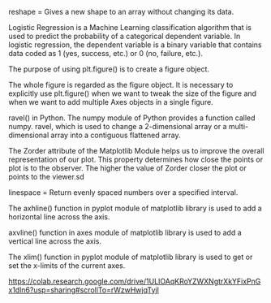reshape = Gives a new shape to an array without changing its data.

Logistic Regression is a Machine Learning classification algorithm that is used to predict the probability of a categorical dependent variable. In logistic regression, the dependent variable is a binary variable that contains data coded as 1 (yes, success, etc.) or 0 (no, failure, etc.).

The purpose of using plt.figure() is to create a figure object.

The whole figure is regarded as the figure object. It is necessary to explicitly use plt.figure() when we want to tweak the size of the figure and when we want to add multiple Axes objects in a single figure.

ravel() in Python. The numpy module of Python provides a function called numpy. ravel, which is used to change a 2-dimensional array or a multi-dimensional array into a contiguous flattened array.

The Zorder attribute of the Matplotlib Module helps us to improve the overall representation of our plot. This property determines how close the points or plot is to the observer. The higher the value of Zorder closer the plot or points to the viewer.sd

linespace = Return evenly spaced numbers over a specified interval.

The axhline() function in pyplot module of matplotlib library is used to add a horizontal line across the axis.

axvline() function in axes module of matplotlib library is used to add a vertical line across the axis.

The xlim() function in pyplot module of matplotlib library is used to get or set the x-limits of the current axes.

https://colab.research.google.com/drive/1ULIOAqKRoYZWXNgtrXkYFixPnGx1dln6?usp=sharing#scrollTo=rWzwHwjqTyjl

